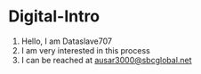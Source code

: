 # Digital-Intro
1) Hello, I am Dataslave707
2) I am very interested in this process
3) I can be reached at ausar3000@sbcglobal.net
